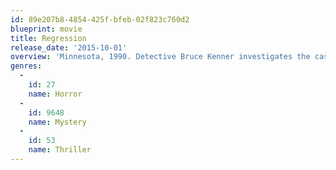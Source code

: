 ```yaml
---
id: 89e207b8-4854-425f-bfeb-02f823c760d2
blueprint: movie
title: Regression
release_date: '2015-10-01'
overview: 'Minnesota, 1990. Detective Bruce Kenner investigates the case of young Angela, who accuses her father, John Gray, of an unspeakable crime. When John unexpectedly and without recollection admits guilt, renowned psychologist Dr. Raines is brought in to help him relive his memories and what they discover unmasks a horrifying nationwide mystery.'
genres:
  -
    id: 27
    name: Horror
  -
    id: 9648
    name: Mystery
  -
    id: 53
    name: Thriller
---
```

